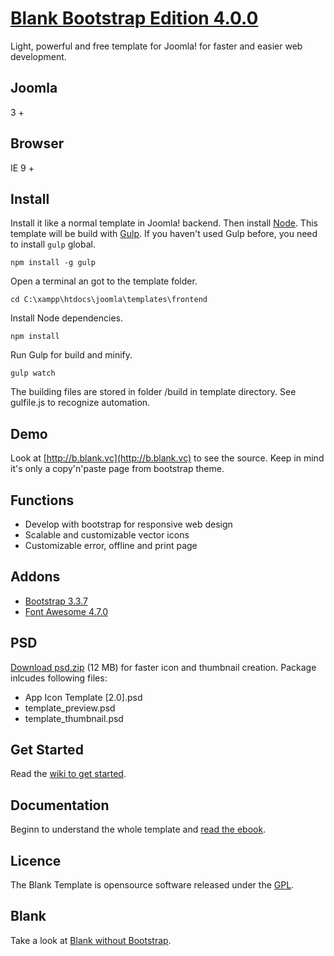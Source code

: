 # [Blank Bootstrap Edition 4.0.0](http://blank.vc)

Light, powerful and free template for Joomla!
for faster and easier web development.

## Joomla

3 +

## Browser

IE 9 +

## Install

Install it like a normal template in Joomla! backend. Then install [Node](http://nodejs.org/). This template will be build with [Gulp](http://gulpjs.com/). If you haven't used Gulp before, you need to install ``gulp`` global.

    npm install -g gulp

Open a terminal an got to the template folder.

    cd C:\xampp\htdocs\joomla\templates\frontend

Install Node dependencies.

    npm install

Run Gulp for build and minify.

    gulp watch

The building files are stored in folder /build in template directory. See gulfile.js to recognize automation.

## Demo

Look at [http://b.blank.vc](http://b.blank.vc) to see the source. Keep in mind it's only a copy'n'paste page from bootstrap theme.

## Functions

* Develop with bootstrap for responsive web design
* Scalable and customizable vector icons
* Customizable error, offline and print page

## Addons 

* [Bootstrap 3.3.7](http://getbootstrap.com/)
* [Font Awesome 4.7.0](https://fortawesome.github.io/Font-Awesome/)

## PSD

[Download psd.zip](http://itr.im/psd) (12 MB) for faster icon and thumbnail creation. Package inlcudes following files:

* App Icon Template [2.0].psd
* template_preview.psd
* template_thumbnail.psd

## Get Started

Read the [wiki to get started](https://github.com/Bloggerschmidt/Blank-Template/wiki/Getting-started).

## Documentation

Beginn to understand the whole template and [read the ebook](http://blank.vc/ebook/levels).

## Licence

The Blank Template is opensource software released under the [GPL](http://www.gnu.org/licenses/gpl-2.0.txt).

## Blank

Take a look at [Blank without Bootstrap](https://github.com/Bloggerschmidt/Blank).
